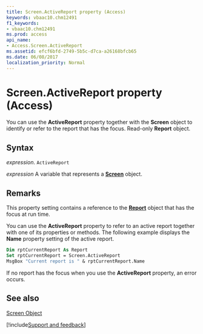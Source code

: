 ```yaml
---
title: Screen.ActiveReport property (Access)
keywords: vbaac10.chm12491
f1_keywords:
- vbaac10.chm12491
ms.prod: access
api_name:
- Access.Screen.ActiveReport
ms.assetid: efcf6bfd-2749-5b5c-d7ca-a26168bfcb65
ms.date: 06/08/2017
localization_priority: Normal
---
```



# Screen.ActiveReport property (Access)

You can use the  **ActiveReport** property together with the **Screen** object to identify or refer to the report that has the focus. Read-only **Report** object.


## Syntax

_expression_. `ActiveReport`

_expression_ A variable that represents a **[Screen](Access.Screen.md)** object.


## Remarks

This property setting contains a reference to the  **[Report](Access.Report.md)** object that has the focus at run time.

You can use the  **ActiveReport** property to refer to an active report together with one of its properties or methods. The following example displays the **Name** property setting of the active report.




```vb
Dim rptCurrentReport As Report 
Set rptCurrentReport = Screen.ActiveReport 
MsgBox "Current report is " & rptCurrentReport.Name
```

If no report has the focus when you use the  **ActiveReport** property, an error occurs.


## See also


[Screen Object](Access.Screen.md)

[!include[Support and feedback](~/includes/feedback-boilerplate.md)]